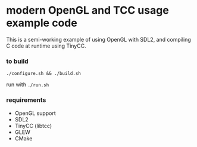 # modern OpenGL and TCC usage example code
This is a semi-working example of using OpenGL with SDL2, and compiling C code at runtime using TinyCC.

### to build

`./configure.sh && ./build.sh`

run with `./run.sh`

### requirements
* OpenGL support
* SDL2
* TinyCC (libtcc)
* GLEW
* CMake

